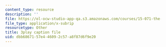 ```yaml
---
content_type: resource
description: ''
file: https://ol-ocw-studio-app-qa.s3.amazonaws.com/courses/15-071-the-analytics-edge-spring-2017/dbb6867157e446092c57a8f87d6f9e20_IXwPD4R6V6M.srt
file_type: application/x-subrip
resourcetype: Other
title: 3play caption file
uid: dbb68671-57e4-4609-2c57-a8f87d6f9e20
---
```

